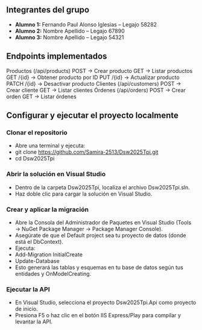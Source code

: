 ## Integrantes del grupo
- **Alumno 1:** Fernando Paul Alonso Iglesias – Legajo 58282
- **Alumno 2:** Nombre Apellido – Legajo 67890  
- **Alumno 3:** Nombre Apellido – Legajo 54321  

## Endpoints implementados

Productos (/api/products)
POST → Crear producto
GET → Listar productos
GET /{id} → Obtener producto por ID
PUT /{id} → Actualizar producto
PATCH /{id} → Desactivar producto
Clientes (/api/customers)
POST → Crear cliente
GET → Listar clientes
Órdenes (/api/orders)
POST → Crear orden
GET → Listar órdenes

## Configurar y ejecutar el proyecto localmente
### Clonar el repositorio
 - Abre una terminal y ejecuta:
 - git clone https://github.com/Samira-2513/Dsw2025Tpi.git
 - cd Dsw2025Tpi
### Abrir la solución en Visual Studio
 - Dentro de la carpeta Dsw2025Tpi, localiza el archivo Dsw2025Tpi.sln.
 - Haz doble clic para cargar la solución en Visual Studio.
### Crear y aplicar la migración
 - Abre la Consola del Administrador de Paquetes en Visual Studio (Tools → NuGet Package Manager → Package Manager Console).
 - Asegúrate de que el Default project sea tu proyecto de datos (donde está el DbContext).
 - Ejecuta:
 - Add-Migration InitialCreate
 - Update-Database
 - Esto generará las tablas y esquemas en tu base de datos según tus entidades y OnModelCreating.
### Ejecutar la API
 - En Visual Studio, selecciona el proyecto Dsw2025Tpi.Api como proyecto de inicio.
 - Presiona F5 o haz clic en el botón IIS Express/Play para compilar y levantar la API.

